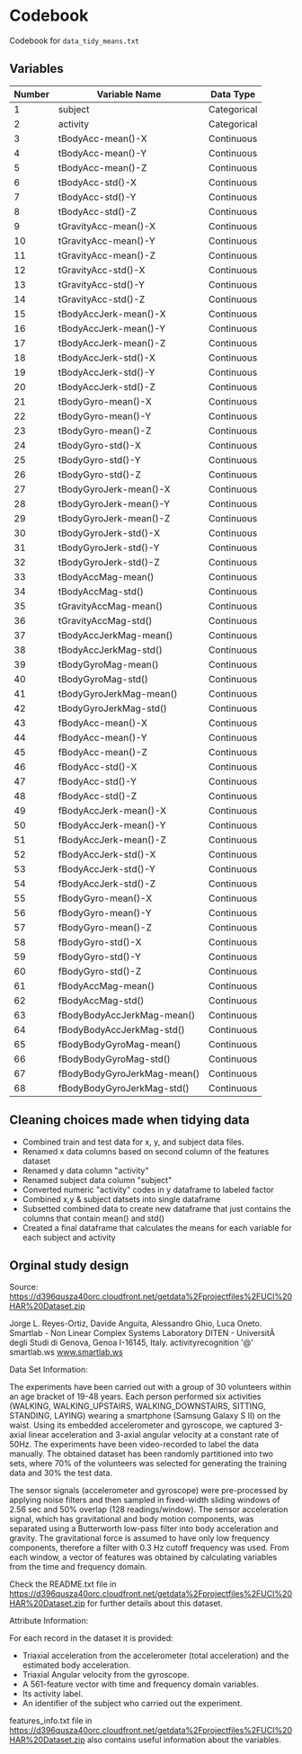# Codebook

Codebook for `data_tidy_means.txt`

## Variables

Number | Variable Name | Data Type
-------|---------------|----------
1 | subject | Categorical
2 | activity | Categorical
3 | tBodyAcc-mean()-X | Continuous
4 | tBodyAcc-mean()-Y | Continuous
5 | tBodyAcc-mean()-Z | Continuous
6 | tBodyAcc-std()-X | Continuous
7 | tBodyAcc-std()-Y | Continuous
8 | tBodyAcc-std()-Z | Continuous
9 | tGravityAcc-mean()-X | Continuous
10 | tGravityAcc-mean()-Y | Continuous
11 | tGravityAcc-mean()-Z | Continuous
12 | tGravityAcc-std()-X | Continuous
13 | tGravityAcc-std()-Y | Continuous
14 | tGravityAcc-std()-Z | Continuous
15 | tBodyAccJerk-mean()-X | Continuous
16 | tBodyAccJerk-mean()-Y | Continuous
17 | tBodyAccJerk-mean()-Z | Continuous
18 | tBodyAccJerk-std()-X | Continuous
19 | tBodyAccJerk-std()-Y | Continuous
20 | tBodyAccJerk-std()-Z | Continuous
21 | tBodyGyro-mean()-X | Continuous
22 | tBodyGyro-mean()-Y | Continuous
23 | tBodyGyro-mean()-Z | Continuous
24 | tBodyGyro-std()-X | Continuous
25 | tBodyGyro-std()-Y | Continuous
26 | tBodyGyro-std()-Z | Continuous
27 | tBodyGyroJerk-mean()-X | Continuous
28 | tBodyGyroJerk-mean()-Y | Continuous
29 | tBodyGyroJerk-mean()-Z | Continuous
30 | tBodyGyroJerk-std()-X | Continuous
31 | tBodyGyroJerk-std()-Y | Continuous
32 | tBodyGyroJerk-std()-Z | Continuous
33 | tBodyAccMag-mean() | Continuous
34 | tBodyAccMag-std() | Continuous
35 | tGravityAccMag-mean() | Continuous
36 | tGravityAccMag-std() | Continuous
37 | tBodyAccJerkMag-mean() | Continuous
38 | tBodyAccJerkMag-std() | Continuous
39 | tBodyGyroMag-mean() | Continuous
40 | tBodyGyroMag-std() | Continuous
41 | tBodyGyroJerkMag-mean() | Continuous
42 | tBodyGyroJerkMag-std() | Continuous
43 | fBodyAcc-mean()-X | Continuous
44 | fBodyAcc-mean()-Y | Continuous
45 | fBodyAcc-mean()-Z | Continuous
46 | fBodyAcc-std()-X | Continuous
47 | fBodyAcc-std()-Y | Continuous
48 | fBodyAcc-std()-Z | Continuous
49 | fBodyAccJerk-mean()-X | Continuous
50 | fBodyAccJerk-mean()-Y | Continuous
51 | fBodyAccJerk-mean()-Z | Continuous
52 | fBodyAccJerk-std()-X | Continuous
53 | fBodyAccJerk-std()-Y | Continuous
54 | fBodyAccJerk-std()-Z | Continuous
55 | fBodyGyro-mean()-X | Continuous
56 | fBodyGyro-mean()-Y | Continuous
57 | fBodyGyro-mean()-Z | Continuous
58 | fBodyGyro-std()-X | Continuous
59 | fBodyGyro-std()-Y | Continuous
60 | fBodyGyro-std()-Z | Continuous
61 | fBodyAccMag-mean() | Continuous
62 | fBodyAccMag-std() | Continuous
63 | fBodyBodyAccJerkMag-mean() | Continuous
64 | fBodyBodyAccJerkMag-std() | Continuous
65 | fBodyBodyGyroMag-mean() | Continuous
66 | fBodyBodyGyroMag-std() | Continuous
67 | fBodyBodyGyroJerkMag-mean() | Continuous
68 | fBodyBodyGyroJerkMag-std() | Continuous

## Cleaning choices made when tidying data

* Combined train and test data for x, y, and subject data files.
* Renamed x data columns based on second column of the features dataset
* Renamed y data column "activity"
* Renamed subject data column "subject"
* Converted numeric "activity" codes in y dataframe to labeled factor
* Combined x,y & subject datsets into single dataframe
* Subsetted combined data to create new dataframe that just contains the columns that contain mean() and std()
* Created a final dataframe that calculates the means for each variable for each subject and activity

## Orginal study design

Source: https://d396qusza40orc.cloudfront.net/getdata%2Fprojectfiles%2FUCI%20HAR%20Dataset.zip

Jorge L. Reyes-Ortiz, Davide Anguita, Alessandro Ghio, Luca Oneto. 
Smartlab - Non Linear Complex Systems Laboratory 
DITEN - UniversitÃ  degli Studi di Genova, Genoa I-16145, Italy. 
activityrecognition '@' smartlab.ws 
www.smartlab.ws 


Data Set Information:

The experiments have been carried out with a group of 30 volunteers within an age bracket of 19-48 years. Each person performed six activities (WALKING, WALKING_UPSTAIRS, WALKING_DOWNSTAIRS, SITTING, STANDING, LAYING) wearing a smartphone (Samsung Galaxy S II) on the waist. Using its embedded accelerometer and gyroscope, we captured 3-axial linear acceleration and 3-axial angular velocity at a constant rate of 50Hz. The experiments have been video-recorded to label the data manually. The obtained dataset has been randomly partitioned into two sets, where 70% of the volunteers was selected for generating the training data and 30% the test data. 

The sensor signals (accelerometer and gyroscope) were pre-processed by applying noise filters and then sampled in fixed-width sliding windows of 2.56 sec and 50% overlap (128 readings/window). The sensor acceleration signal, which has gravitational and body motion components, was separated using a Butterworth low-pass filter into body acceleration and gravity. The gravitational force is assumed to have only low frequency components, therefore a filter with 0.3 Hz cutoff frequency was used. From each window, a vector of features was obtained by calculating variables from the time and frequency domain. 

Check the README.txt file in https://d396qusza40orc.cloudfront.net/getdata%2Fprojectfiles%2FUCI%20HAR%20Dataset.zip for further details about this dataset.

Attribute Information:

For each record in the dataset it is provided: 
- Triaxial acceleration from the accelerometer (total acceleration) and the estimated body acceleration. 
- Triaxial Angular velocity from the gyroscope. 
- A 561-feature vector with time and frequency domain variables. 
- Its activity label. 
- An identifier of the subject who carried out the experiment.

features_info.txt file in https://d396qusza40orc.cloudfront.net/getdata%2Fprojectfiles%2FUCI%20HAR%20Dataset.zip also contains useful information about the variables.
